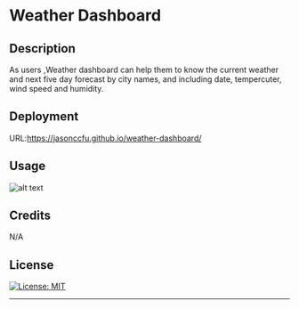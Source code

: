 # Weather Dashboard

## Description

As users ,Weather dashboard can help them to know the current weather and next five day forecast by city names, and including date, tempercuter, wind speed and humidity.

## Deployment

URL:https://jasonccfu.github.io/weather-dashboard/

## Usage

![alt text](.assets/img/image.png "my screenshot")

## Credits

N/A

## License

[![License: MIT](https://img.shields.io/badge/License-MIT-yellow.svg)](https://opensource.org/licenses/MIT)

---
